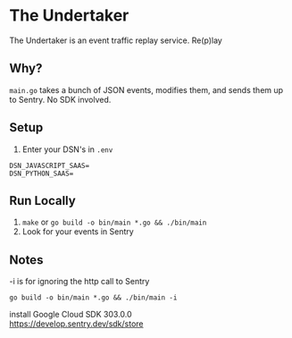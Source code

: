 <!-- ![The Undertaker](./img/undertaker-1.png) -->
# The Undertaker
The Undertaker is an event traffic replay service. Re(p)lay

## Why?  
`main.go` takes a bunch of JSON events, modifies them, and sends them up to Sentry. No SDK involved.

## Setup

1. Enter your DSN's in `.env`  
```
DSN_JAVASCRIPT_SAAS=
DSN_PYTHON_SAAS=
```

## Run Locally
1. `make` or `go build -o bin/main *.go && ./bin/main`
2. Look for your events in Sentry

## Notes
-i is for ignoring the http call to Sentry
```
go build -o bin/main *.go && ./bin/main -i
```
install Google Cloud SDK 303.0.0  
https://develop.sentry.dev/sdk/store
